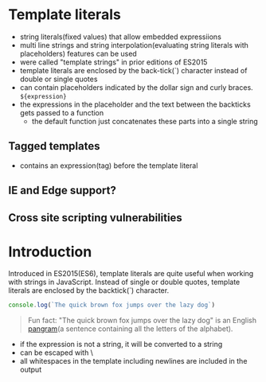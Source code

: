# Template literals
- string literals(fixed values) that allow embedded expressiions
- multi line strings and string interpolation(evaluating string literals with placeholders) features can be used
- were called "template strings" in prior editions of ES2015
- template literals are enclosed by the back-tick(\`) character instead of double or single quotes
- can contain placeholders indicated by the dollar sign and curly braces. ```${expression}```
- the expressions in the placeholder and the text between the backticks gets passed to a function
  - the default function just concatenates these parts into a single string

## Tagged templates
- contains an expression(tag) before the template literal

## IE and Edge support?

## Cross site scripting vulnerabilities


# Introduction
Introduced in ES2015(ES6), template literals are quite useful when working with strings in JavaScript. Instead of single or double quotes, template literals are enclosed by the backtick(\`) character.

```javascript
console.log(`The quick brown fox jumps over the lazy dog`)
``` 

> Fun fact: "The quick brown fox jumps over the lazy dog" is an English [pangram](https://en.wikipedia.org/wiki/Pangram)(a sentence containing all the letters of the alphabet).



- if the expression is not a string, it will be converted to a string
- can be escaped with \
- all whitespaces in the template including newlines are included in the output
